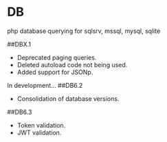 # DB

php database querying for sqlsrv, mssql, mysql, sqlite

##DBX.1 
  * Deprecated paging queries.
  * Deleted autoload code not being used.
  * Added support for JSONp.

In development...
##DB6.2
  * Consolidation of database versions.

##DB6.3
  * Token validation.
  * JWT validation.
